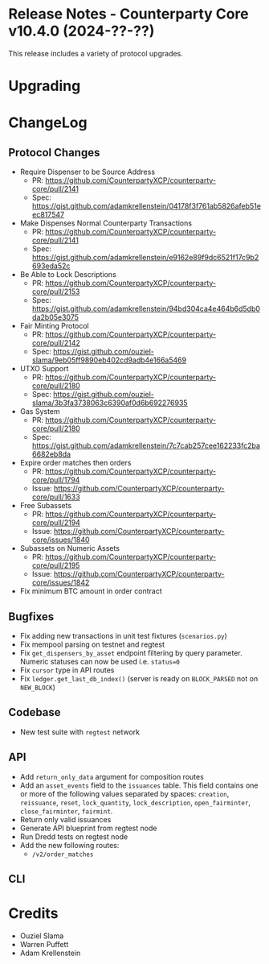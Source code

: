# Release Notes - Counterparty Core v10.4.0 (2024-??-??)

This release includes a variety of protocol upgrades.

# Upgrading

# ChangeLog

## Protocol Changes

* Require Dispenser to be Source Address
    - PR: https://github.com/CounterpartyXCP/counterparty-core/pull/2141
    - Spec: https://gist.github.com/adamkrellenstein/04178f3f761ab5826afeb51eec817547
* Make Dispenses Normal Counterparty Transactions
    - PR: https://github.com/CounterpartyXCP/counterparty-core/pull/2141
    - Spec: https://gist.github.com/adamkrellenstein/e9162e89f9dc6521f17c9b2693eda52c
* Be Able to Lock Descriptions
    - PR: https://github.com/CounterpartyXCP/counterparty-core/pull/2153
    - Spec: https://gist.github.com/adamkrellenstein/94bd304ca4e464b6d5db0da2b05e3075
* Fair Minting Protocol
    - PR: https://github.com/CounterpartyXCP/counterparty-core/pull/2142
    - Spec: https://gist.github.com/ouziel-slama/9eb05ff9890eb402cd9adb4e166a5469
* UTXO Support
    - PR: https://github.com/CounterpartyXCP/counterparty-core/pull/2180
    - Spec: https://gist.github.com/ouziel-slama/3b3fa3738063c6390af0d6b692276935
* Gas System
    - PR: https://github.com/CounterpartyXCP/counterparty-core/pull/2180
    - Spec: https://gist.github.com/adamkrellenstein/7c7cab257cee162233fc2ba6682eb8da
* Expire order matches then orders
    - PR: https://github.com/CounterpartyXCP/counterparty-core/pull/1794
    - Issue: https://github.com/CounterpartyXCP/counterparty-core/pull/1633
* Free Subassets
    - PR: https://github.com/CounterpartyXCP/counterparty-core/pull/2194
    - Issue: https://github.com/CounterpartyXCP/counterparty-core/issues/1840
* Subassets on Numeric Assets
    - PR: https://github.com/CounterpartyXCP/counterparty-core/pull/2195
    - Issue: https://github.com/CounterpartyXCP/counterparty-core/issues/1842
* Fix minimum BTC amount in order contract

## Bugfixes

* Fix adding new transactions in unit test fixtures (`scenarios.py`)
* Fix mempool parsing on testnet and regtest
* Fix `get_dispensers_by_asset` endpoint filtering by query parameter. Numeric statuses can now be used i.e. `status=0`
* Fix `cursor` type in API routes
* Fix `ledger.get_last_db_index()` (server is ready on `BLOCK_PARSED` not on `NEW_BLOCK`)

## Codebase

* New test suite with `regtest` network

## API

* Add `return_only_data` argument for composition routes
* Add an `asset_events` field to the `issuances` table. This field contains one or more of the following values ​​separated by spaces: `creation`, `reissuance`, `reset`, `lock_quantity`, `lock_description`, `open_fairminter`, `close_fairminter`, `fairmint`.
* Return only valid issuances
* Generate API blueprint from regtest node
* Run Dredd tests on regtest node
* Add the new following routes:
    - `/v2/order_matches`

## CLI

# Credits

* Ouziel Slama
* Warren Puffett
* Adam Krellenstein
